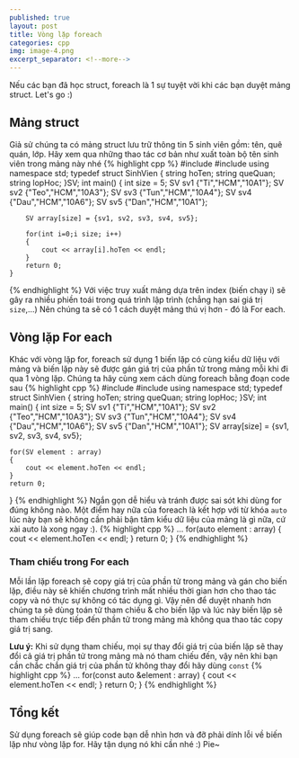 ```yaml
---
published: true
layout: post
title: Vòng lặp foreach
categories: cpp
img: image-4.png
excerpt_separator: <!--more-->
---
```

Nếu các bạn đã học struct, foreach là 1 sự tuyệt vời khi các bạn duyệt mảng struct. Let's go :) <!--more-->
## Mảng struct
Giả sử chúng ta có mảng struct lưu trữ thông tin 5 sinh viên gồm: tên, quê quán, lớp. Hãy xem qua những thao tác cơ bản như xuất toàn bộ tên sinh viên trong mảng này nhé
{% highlight cpp %}
    #include <iostream>
    #include <string>
    using namespace std;
    typedef struct SinhVien {
    	string hoTen;
    	string queQuan;
    	string lopHoc;
    }SV;
    int main() {
    	int size = 5;
    	SV sv1 {"Ti","HCM","10A1"};
    	SV sv2 {"Teo","HCM","10A3"};
    	SV sv3 {"Tun","HCM","10A4"};
    	SV sv4 {"Dau","HCM","10A6"};
    	SV sv5 {"Dan","HCM","10A1"};
  
    	SV array[size] = {sv1, sv2, sv3, sv4, sv5};
     
    	for(int i=0;i size; i++)
    	{
    		cout << array[i].hoTen << endl;
    	}
    	return 0;
    }
{% endhighlight %}
Với việc truy xuất mảng dựa trên index (biến chạy i) sẽ gây ra nhiều phiền toái trong quá trình lập trình (chẳng hạn sai giá trị ``size``,...) Nên chúng ta sẽ có 1 cách duyệt mảng thú vị hơn - đó là For each.
## Vòng lặp For each
Khác với vòng lặp for, foreach sử dụng 1 biến lặp có cùng kiểu dữ liệu với mảng và biến lặp này sẽ được gán giá trị của phần tử trong mảng mỗi khi đi qua 1 vòng lặp. Chúng ta hãy cùng xem cách  dùng foreach bằng đoạn code sau
{% highlight cpp %}
#include <iostream>
#include <string>
using namespace std;
typedef struct SinhVien {
	string hoTen;
	string queQuan;
	string lopHoc;
}SV;
int main() {
	int size = 5;
	SV sv1 {"Ti","HCM","10A1"};
	SV sv2 {"Teo","HCM","10A3"};
	SV sv3 {"Tun","HCM","10A4"};
	SV sv4 {"Dau","HCM","10A6"};
	SV sv5 {"Dan","HCM","10A1"};
	SV array[size] = {sv1, sv2, sv3, sv4, sv5};
	
	for(SV element : array)
	{
		cout << element.hoTen << endl;
	}
	return 0;
}
{% endhighlight %}
Ngắn gọn dễ hiểu và tránh được sai sót khi dùng for đúng không nào. Một điểm hay nữa của foreach là kết hợp với từ khóa ``auto`` lúc này bạn sẽ không cần phải bận tâm kiểu dữ liệu của mảng là gì nữa, cứ xài auto là xong ngay :).
{% highlight cpp %}
	...
	for(auto element : array)
	{
		cout << element.hoTen << endl;
	}
	return 0;
}
{% endhighlight %}
### Tham chiếu trong For each
Mỗi lần lặp foreach sẽ copy giá trị của phần tử trong mảng và gán cho biến lặp, điều này sẽ khiến chương trình mất nhiều thời gian hơn cho thao tác copy và nó thực sự không có tác dụng gì. Vậy nên để duyệt nhanh hơn chúng ta sẽ dùng toán tử tham chiếu & cho biến lặp và lúc này biến lặp sẽ tham chiếu trực tiếp đến phần tử trong mảng mà không qua thao tác copy giá trị sang.
  
**Lưu ý:** Khi sử dụng tham chiếu, mọi sự thay đổi giá trị của biến lặp sẽ thay đổi cả giá trị phần tử trong mảng mà nó tham chiếu đến, vậy nên khi bạn cần chắc chắn giá trị của phần tử không thay đổi hãy dùng ``const``
{% highlight cpp %}
	...
	for(const auto &element : array)
	{
		cout << element.hoTen << endl;
	}
	return 0;
}
{% endhighlight %}
## Tổng kết
Sử dụng foreach sẽ giúp code bạn dễ nhìn hơn và đỡ phải dính lỗi về biến lặp như vòng lặp for. Hãy tận dụng nó khi cần nhé :) Pie~
